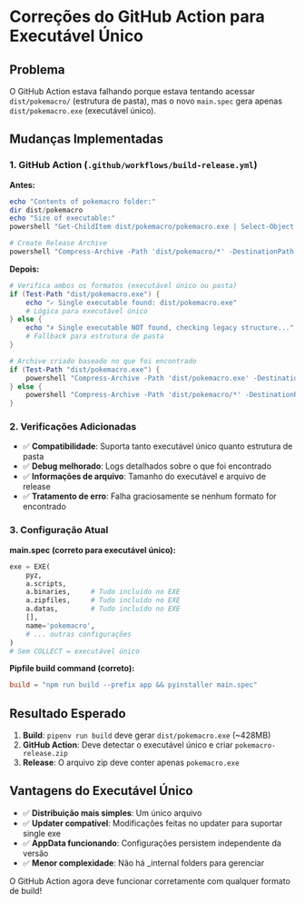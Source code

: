 # Correções do GitHub Action para Executável Único

## Problema
O GitHub Action estava falhando porque estava tentando acessar `dist/pokemacro/` (estrutura de pasta), mas o novo `main.spec` gera apenas `dist/pokemacro.exe` (executável único).

## Mudanças Implementadas

### 1. GitHub Action (`.github/workflows/build-release.yml`)

**Antes:**
```powershell
echo "Contents of pokemacro folder:"
dir dist/pokemacro
echo "Size of executable:"
powershell "Get-ChildItem dist/pokemacro/pokemacro.exe | Select-Object Name, Length"

# Create Release Archive
powershell "Compress-Archive -Path 'dist/pokemacro/*' -DestinationPath 'pokemacro-release.zip'"
```

**Depois:**
```powershell
# Verifica ambos os formatos (executável único ou pasta)
if (Test-Path "dist/pokemacro.exe") {
    echo "✓ Single executable found: dist/pokemacro.exe"
    # Lógica para executável único
} else {
    echo "✗ Single executable NOT found, checking legacy structure..."
    # Fallback para estrutura de pasta
}

# Archive criado baseado no que foi encontrado
if (Test-Path "dist/pokemacro.exe") {
    powershell "Compress-Archive -Path 'dist/pokemacro.exe' -DestinationPath 'pokemacro-release.zip'"
} else {
    powershell "Compress-Archive -Path 'dist/pokemacro/*' -DestinationPath 'pokemacro-release.zip'"
}
```

### 2. Verificações Adicionadas

- ✅ **Compatibilidade**: Suporta tanto executável único quanto estrutura de pasta
- ✅ **Debug melhorado**: Logs detalhados sobre o que foi encontrado
- ✅ **Informações de arquivo**: Tamanho do executável e arquivo de release
- ✅ **Tratamento de erro**: Falha graciosamente se nenhum formato for encontrado

### 3. Configuração Atual

**main.spec (correto para executável único):**
```python
exe = EXE(
    pyz,
    a.scripts,
    a.binaries,     # Tudo incluído no EXE
    a.zipfiles,     # Tudo incluído no EXE  
    a.datas,        # Tudo incluído no EXE
    [],
    name='pokemacro',
    # ... outras configurações
)
# Sem COLLECT = executável único
```

**Pipfile build command (correto):**
```toml
build = "npm run build --prefix app && pyinstaller main.spec"
```

## Resultado Esperado

1. **Build**: `pipenv run build` deve gerar `dist/pokemacro.exe` (~428MB)
2. **GitHub Action**: Deve detectar o executável único e criar `pokemacro-release.zip`
3. **Release**: O arquivo zip deve conter apenas `pokemacro.exe`

## Vantagens do Executável Único

- ✅ **Distribuição mais simples**: Um único arquivo
- ✅ **Updater compatível**: Modificações feitas no updater para suportar single exe
- ✅ **AppData funcionando**: Configurações persistem independente da versão
- ✅ **Menor complexidade**: Não há _internal folders para gerenciar

O GitHub Action agora deve funcionar corretamente com qualquer formato de build!
